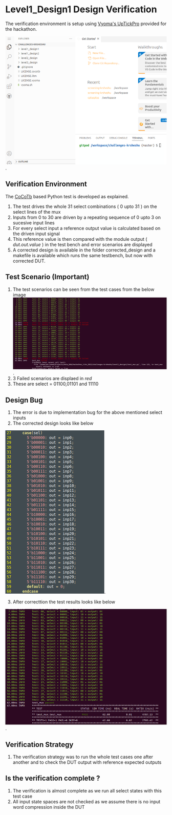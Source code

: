 # Level1_Design1 Design Verification

The verification environment is setup using [Vyoma's UpTickPro](https://vyomasystems.com) provided for the hackathon.

![alt text for screen readers](./../id/vyoma_id_Sheshu_Ramanandan.png "ID-Sheshu Ramanandan").

## Verification Environment

The [CoCoTb](https://www.cocotb.org/) based Python test is developed as explained.
1) The test drives the whole 31 select combinations ( 0 upto 31 ) on the select lines of the mux
2) Inputs from 0 to 30 are driven by a repeating sequence of 0 upto 3 on sucesive input lines
3) For every select input a reference output value is calculated based on the driven input signal
4) This reference value is then compared with the module output ( *dut.out.value* ) in the test bench and error scenarios are displayed
5) A corrected design is available in the folder corrected_design and a makefile is available which runs the same testbench, but now with corrected DUT.

## Test Scenario **(Important)**

1) The test scenarios can be seen from the test cases from the below image
![alt text for screen readers](./images/level1_design1_error_scenarios.png "level1_design1 Test cases").
2) 3 Failed scenarios are displaed in *red*
3) These are select = 01100,01101 and 11110


## Design Bug

1) The error is due to implementation bug for the above mentioned select inputs
2) The corrected design looks like below

![alt text for screen readers](./images/level1_design1_correction.png "level1_design1 Corrected").

3) After correcttion the test results looks like below

![alt text for screen readers](./images/level1_design1_correction_results.png "level1_design1_corrected Test cases").

## Verification Strategy

1) The verification strategy was to run the whole test cases one after another and to check the DUT output with reference expected outputs

## Is the verification complete ?

1) The verification is almost complete as we run all select states with this test case
2) All input state spaces are not checked as we assume there is no input word compression inside the DUT
